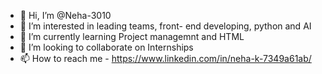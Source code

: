 - 👋 Hi, I’m @Neha-3010
- 👀 I’m interested in leading teams, front- end developing, python and AI
- 🌱 I’m currently learning Project managemnt and HTML
- 💞️ I’m looking to collaborate on Internships
- 📫 How to reach me - https://www.linkedin.com/in/neha-k-7349a61ab/

<!---
Neha-3010/Neha-3010 is a ✨ special ✨ repository because its `README.md` (this file) appears on your GitHub profile.
You can click the Preview link to take a look at your changes.
--->

